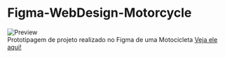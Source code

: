 # Figma-WebDesign-Motorcycle
![Preview](https://github.com/MaduSales/Figma-WebDesign-Motorcycle/assets/166547195/885d2f0c-60f7-428b-8def-b52e9225268f)
<br>
Prototipagem de projeto realizado no Figma de uma Motocicleta
[Veja ele aqui!](https://www.figma.com/proto/VtLvj2GOLgY3RCRTc73qqY/Website-Design-UI---Motocicleta?type=design&node-id=2-2&t=eLjpPZNvi9XzK5yo-0&scaling=scale-down&page-id=0%3A1)

